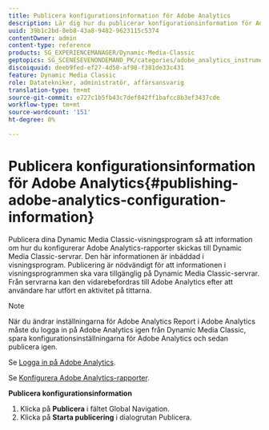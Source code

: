 ```yaml
---
title: Publicera konfigurationsinformation för Adobe Analytics
description: Lär dig hur du publicerar konfigurationsinformation för Adobe Analytics.
uuid: 39b1c2bd-8eb8-43a8-9482-9623115c5374
contentOwner: admin
content-type: reference
products: SG_EXPERIENCEMANAGER/Dynamic-Media-Classic
geptopics: SG_SCENESEVENONDEMAND_PK/categories/adobe_analytics_instrumentation_kit
discoiquuid: deeb9fed-ef27-4d58-af98-f381de33c431
feature: Dynamic Media Classic
role: Datatekniker, administratör, affärsansvarig
translation-type: tm+mt
source-git-commit: e727c1b5fb43c7def842ff1bafcc8b3ef3437cde
workflow-type: tm+mt
source-wordcount: '151'
ht-degree: 0%

---
```



# Publicera konfigurationsinformation för Adobe Analytics{#publishing-adobe-analytics-configuration-information}

Publicera dina Dynamic Media Classic-visningsprogram så att information om hur du konfigurerar Adobe Analytics-rapporter skickas till Dynamic Media Classic-servrar. Den här informationen är inbäddad i visningsprogram. Publicering är nödvändigt för att informationen i visningsprogrammen ska vara tillgänglig på Dynamic Media Classic-servrar. Från servrarna kan den vidarebefordras till Adobe Analytics efter att användare har utfört en aktivitet på tittarna.

>[!NOTE]
>
>När du ändrar inställningarna för Adobe Analytics Report i Adobe Analytics måste du logga in på Adobe Analytics igen från Dynamic Media Classic, spara konfigurationsinställningarna för Adobe Analytics och sedan publicera igen.

Se [Logga in på Adobe Analytics](log-analytics.md#log_in_to_adobe_analytics).

Se [Konfigurera Adobe Analytics-rapporter](configuring-analytics-reports.md#configuring_adobe_analytics_reports).

**Publicera konfigurationsinformation**

1. Klicka på **Publicera** i fältet Global Navigation.
1. Klicka på **Starta publicering** i dialogrutan Publicera.

